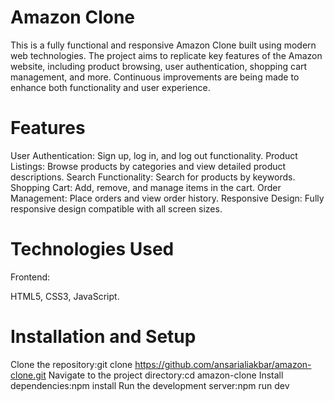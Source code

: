 # Amazon Clone
This is a fully functional and responsive Amazon Clone built using modern web technologies. The project aims to replicate key features of the Amazon website, including product browsing, user authentication, shopping cart management, and more. Continuous improvements are being made to enhance both functionality and user experience.

# Features
User Authentication: Sign up, log in, and log out functionality.
Product Listings: Browse products by categories and view detailed product descriptions.
Search Functionality: Search for products by keywords.
Shopping Cart: Add, remove, and manage items in the cart.
Order Management: Place orders and view order history.
Responsive Design: Fully responsive design compatible with all screen sizes.


# Technologies Used
Frontend:

HTML5, CSS3, JavaScript.

# Installation and Setup
  Clone the repository:git clone https://github.com/ansarialiakbar/amazon-clone.git
 Navigate to the project directory:cd amazon-clone
 Install dependencies:npm install
 Run the development server:npm run dev

